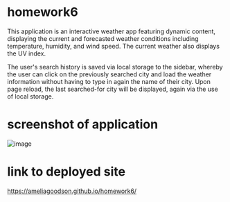 # homework6
This application is an interactive weather app featuring dynamic content, displaying the current and forecasted weather conditions including temperature, humidity, and wind speed. The current weather also displays the UV index.

The user's search history is saved via local storage to the sidebar, whereby the user can click on the previously searched city and load the weather information without having to type in again the name of their city. Upon page reload, the last searched-for city will be displayed, again via the use of local storage. 

# screenshot of application
![image](https://user-images.githubusercontent.com/60428536/77751392-b6e47280-7079-11ea-8f95-5cb9c1f053a2.png)

# link to deployed site
https://ameliagoodson.github.io/homework6/

